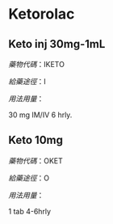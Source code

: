 # Ketorolac

## Keto inj 30mg-1mL

*藥物代碼*：IKETO

*給藥途徑*：I

*用法用量*：

30 mg IM/IV 6 hrly.

## Keto 10mg

*藥物代碼*：OKET

*給藥途徑*：O

*用法用量*：

1 tab 4-6hrly

